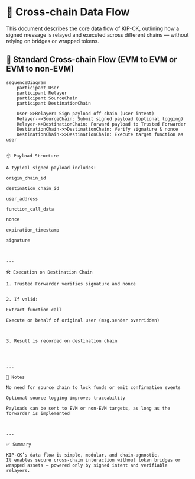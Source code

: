 # 🔄 Cross-chain Data Flow

This document describes the core data flow of KIP-CK, outlining how a signed message is relayed and executed across different chains — without relying on bridges or wrapped tokens.



## 🔁 Standard Cross-chain Flow (EVM to EVM or EVM to non-EVM)

```mermaid
sequenceDiagram
    participant User
    participant Relayer
    participant SourceChain
    participant DestinationChain

    User->>Relayer: Sign payload off-chain (user intent)
    Relayer->>SourceChain: Submit signed payload (optional logging)
    Relayer->>DestinationChain: Forward payload to Trusted Forwarder
    DestinationChain->>DestinationChain: Verify signature & nonce
    DestinationChain->>DestinationChain: Execute target function as user


📦 Payload Structure

A typical signed payload includes:

origin_chain_id

destination_chain_id

user_address

function_call_data

nonce

expiration_timestamp

signature



---

🛠️ Execution on Destination Chain

1. Trusted Forwarder verifies signature and nonce


2. If valid:

Extract function call

Execute on behalf of original user (msg.sender overridden)



3. Result is recorded on destination chain




---

💬 Notes

No need for source chain to lock funds or emit confirmation events

Optional source logging improves traceability

Payloads can be sent to EVM or non-EVM targets, as long as the forwarder is implemented



---

✅ Summary

KIP-CK’s data flow is simple, modular, and chain-agnostic.
It enables secure cross-chain interaction without token bridges or wrapped assets — powered only by signed intent and verifiable relayers.
